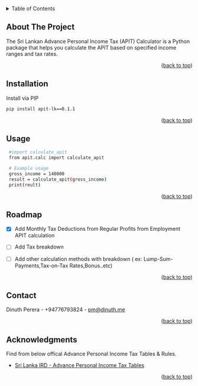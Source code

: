 <a name="readme-top"></a>

<!-- TABLE OF CONTENTS -->
<details>
  <summary>Table of Contents</summary>
    <ol>
        <li>
        <a href="#about-the-project">About The Project</a>
        </li>
        <li>
        <a href="#installation">Getting Started</a>
        </li>
        <li><a href="#usage">Usage</a></li>
        <li><a href="#roadmap">Roadmap</a></li>
        <li><a href="#contact">Contact</a></li>
        <li><a href="#acknowledgments">Acknowledgments</a></li>
    </ol>
</details>



<!-- ABOUT THE PROJECT -->
## About The Project

The Sri Lankan Advance Personal Income Tax (APIT) Calculator is a Python package that helps you calculate the APIT based on specified income ranges and tax rates.

<p align="right">(<a href="#readme-top">back to top</a>)</p>




## Installation

Install via PIP
   ```sh
   pip install apit-lk==0.1.1
   ```


<p align="right">(<a href="#readme-top">back to top</a>)</p>



<!-- USAGE EXAMPLES -->
## Usage
   ```sh
    #import calculate_apit
    from apit.calc import calculate_apit

    # Example usage
    gross_income = 140000
    result = calculate_apit(gross_income)
    print(reult)
   ```


<p align="right">(<a href="#readme-top">back to top</a>)</p>



<!-- ROADMAP -->
## Roadmap

- [x] Add Monthly Tax Deductions from Regular Profits from Employment APIT calculation
- [ ] Add Tax breakdown
- [ ] Add other calculation methods with breakdown ( ex: Lump-Sum-Payments,Tax-on-Tax Rates,Bonus..etc)


<p align="right">(<a href="#readme-top">back to top</a>)</p>


<!-- CONTACT -->
## Contact

Dinuth Perera - +94776793824 - pm@dinuth.me


<p align="right">(<a href="#readme-top">back to top</a>)</p>



<!-- ACKNOWLEDGMENTS -->
## Acknowledgments

Find from below offical Advance Personal Income Tax Tables​​​ & Rules.


* [Sri Lanka IRD - Advance Personal Income Tax Tables​​​ ](http://www.ird.gov.lk/en/publications/sitepages/apit_tax_tables.aspx?menuid=1502)

<p align="right">(<a href="#readme-top">back to top</a>)</p>




